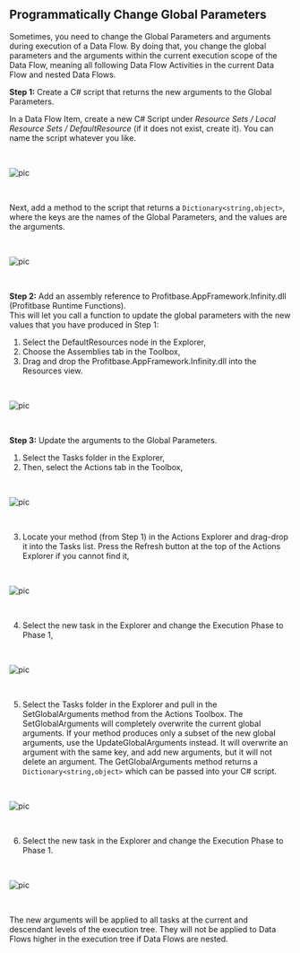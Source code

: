 
## Programmatically Change Global Parameters

Sometimes, you need to change the Global Parameters and arguments during execution of a Data Flow. By doing that, you change the global parameters and the arguments within the current execution scope of the Data Flow, meaning all following Data Flow Activities in the current Data Flow and nested Data Flows.
<br/>

**Step 1:** Create a C# script that returns the new arguments to the Global Parameters.

In a Data Flow Item, create a new C# Script under *Resource Sets / Local Resource Sets / DefaultResource* (if it does not exist, create it). You can name the script whatever you like.

<br/>

![pic](https://profitbasedocs.blob.core.windows.net/images/glParam1.png)

<br/>

Next, add a method to the script that returns a ``Dictionary<string,object>``, where the keys are the names of the Global Parameters, and the values are the arguments. 

<br/>

![pic](https://profitbasedocs.blob.core.windows.net/images/glParam2.png)

<br/>

**Step 2:** Add an assembly reference to Profitbase.AppFramework.Infinity.dll (Profitbase Runtime Functions).  
This will let you call a function to update the global parameters with the new values that you have produced in Step 1:

1.	Select the DefaultResources node in the Explorer,
2.	Choose the Assemblies tab in the Toolbox,
3.	Drag and drop the Profitbase.AppFramework.Infinity.dll into the Resources view.

<br/>

![pic](https://profitbasedocs.blob.core.windows.net/images/glParam3.png)

<br/>

**Step 3:** Update the arguments to the Global Parameters.

1.	Select the Tasks folder in the Explorer,
2.	Then, select the Actions tab in the Toolbox,

<br/>

![pic](https://profitbasedocs.blob.core.windows.net/images/glParam4.png)

<br/>

3. Locate your method (from Step 1) in the Actions Explorer and drag-drop it into the Tasks list. Press the Refresh button at the top of the Actions Explorer if you cannot find it,

<br/>

![pic](https://profitbasedocs.blob.core.windows.net/images/glParam5.png)

<br/>

4.	Select the new task in the Explorer and change the Execution Phase to Phase 1,

<br/>

![pic](https://profitbasedocs.blob.core.windows.net/images/glParam6.png)

<br/>

5.	Select the Tasks folder in the Explorer and pull in the SetGlobalArguments method from the Actions Toolbox. The SetGlobalArguments will completely overwrite the current global arguments. If your method produces only a subset of the new global arguments, use the UpdateGlobalArguments instead. It will overwrite an argument with the same key, and add new arguments, but it will not delete an argument. 
The GetGlobalArguments method returns a ``Dictionary<string,object>`` which can be passed into your C# script.


<br/>

![pic](https://profitbasedocs.blob.core.windows.net/images/glParam7.png)

<br/>

6.	 Select the new task in the Explorer and change the Execution Phase to Phase 1.

<br/>

![pic](https://profitbasedocs.blob.core.windows.net/images/glParam8.png)

<br/>

The new arguments will be applied to all tasks at the current and descendant levels of the execution tree. They will not be applied to Data Flows higher in the execution tree if Data Flows are nested.

<br/>
